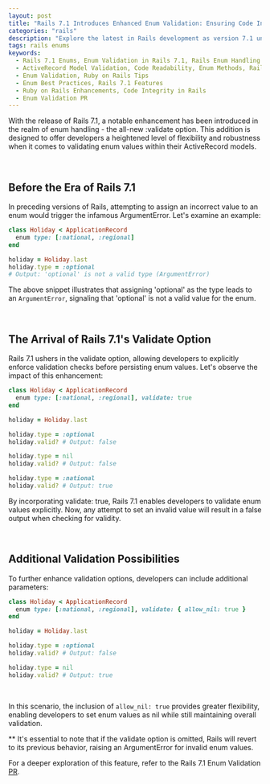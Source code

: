 ```yaml
---
layout: post
title: "Rails 7.1 Introduces Enhanced Enum Validation: Ensuring Code Integrity"
categories: "rails"
description: "Explore the latest in Rails development as version 7.1 unveils the powerful :validate option for enums. Learn how this enhancement provides a more flexible and robust approach to validating enum values within ActiveRecord models, contributing to improved code integrity."
tags: rails enums
keywords:
  - Rails 7.1 Enums, Enum Validation in Rails 7.1, Rails Enum Handling
  - ActiveRecord Model Validation, Code Readability, Enum Methods, Rails Development Updates
  - Enum Validation, Ruby on Rails Tips
  - Enum Best Practices, Rails 7.1 Features
  - Ruby on Rails Enhancements, Code Integrity in Rails
  - Enum Validation PR
---
```


With the release of Rails 7.1, a notable enhancement has been introduced in the realm of enum handling - the all-new :validate option. This addition is designed to offer developers a heightened level of flexibility and robustness when it comes to validating enum values within their ActiveRecord models.

<br/>

## Before the Era of Rails 7.1

In preceding versions of Rails, attempting to assign an incorrect value to an enum would trigger the infamous ArgumentError. Let's examine an example:

```ruby
class Holiday < ApplicationRecord
  enum type: [:national, :regional]
end

holiday = Holiday.last
holiday.type = :optional
# Output: 'optional' is not a valid type (ArgumentError)
```

The above snippet illustrates that assigning 'optional' as the type leads to an `ArgumentError`, signaling that 'optional' is not a valid value for the enum.

<br/>

## The Arrival of Rails 7.1's Validate Option

Rails 7.1 ushers in the validate option, allowing developers to explicitly enforce validation checks before persisting enum values. Let's observe the impact of this enhancement:

```ruby
class Holiday < ApplicationRecord
  enum type: [:national, :regional], validate: true
end

holiday = Holiday.last

holiday.type = :optional
holiday.valid? # Output: false

holiday.type = nil
holiday.valid? # Output: false

holiday.type = :national
holiday.valid? # Output: true

```

By incorporating validate: true, Rails 7.1 enables developers to validate enum values explicitly. Now, any attempt to set an invalid value will result in a false output when checking for validity.

<br/>

## Additional Validation Possibilities

To further enhance validation options, developers can include additional parameters:

```ruby
class Holiday < ApplicationRecord
  enum type: [:national, :regional], validate: { allow_nil: true }
end

holiday = Holiday.last

holiday.type = :optional
holiday.valid? # Output: false

holiday.type = nil
holiday.valid? # Output: true

```

<br/>

In this scenario, the inclusion of `allow_nil: true` provides greater flexibility, enabling developers to set enum values as nil while still maintaining overall validation.

** It's essential to note that if the validate option is omitted, Rails will revert to its previous behavior, raising an ArgumentError for invalid enum values.

For a deeper exploration of this feature, refer to the Rails 7.1 Enum Validation [PR](https://github.com/rails/rails/pull/49100).


